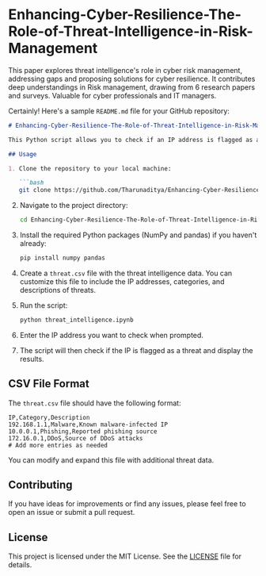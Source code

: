 # Enhancing-Cyber-Resilience-The-Role-of-Threat-Intelligence-in-Risk-Management
This paper explores threat intelligence's role in cyber risk management, addressing gaps and proposing solutions for cyber resilience. It contributes deep understandings in Risk management, drawing from 6 research papers and surveys. Valuable for cyber professionals and IT managers.



Certainly! Here's a sample `README.md` file for your GitHub repository:

```markdown
# Enhancing-Cyber-Resilience-The-Role-of-Threat-Intelligence-in-Risk-Management

This Python script allows you to check if an IP address is flagged as a threat based on a threat intelligence database stored in a CSV file.

## Usage

1. Clone the repository to your local machine:

   ```bash
   git clone https://github.com/Tharunaditya/Enhancing-Cyber-Resilience-The-Role-of-Threat-Intelligence-in-Risk-Management.git
   ```

2. Navigate to the project directory:

   ```bash
   cd Enhancing-Cyber-Resilience-The-Role-of-Threat-Intelligence-in-Risk-Management
   ```

3. Install the required Python packages (NumPy and pandas) if you haven't already:

   ```bash
   pip install numpy pandas
   ```

4. Create a `threat.csv` file with the threat intelligence data. You can customize this file to include the IP addresses, categories, and descriptions of threats.

5. Run the script:

   ```bash
   python threat_intelligence.ipynb
   ```

6. Enter the IP address you want to check when prompted.

7. The script will then check if the IP is flagged as a threat and display the results.

## CSV File Format

The `threat.csv` file should have the following format:

```
IP,Category,Description
192.168.1.1,Malware,Known malware-infected IP
10.0.0.1,Phishing,Reported phishing source
172.16.0.1,DDoS,Source of DDoS attacks
# Add more entries as needed
```

You can modify and expand this file with additional threat data.

## Contributing

If you have ideas for improvements or find any issues, please feel free to open an issue or submit a pull request.

## License

This project is licensed under the MIT License. See the [LICENSE](https://github.com/Tharunaditya/Enhancing-Cyber-Resilience-The-Role-of-Threat-Intelligence-in-Risk-Management/blob/d4eeadf03e477a9dec868a1a3b0c7711625e05e4/LICENSE) file for details.

